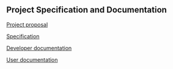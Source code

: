 ## Project Specification and Documentation

[Project proposal](./proposal-dirsync.md)

[Specification](./specification.md)

[Developer documentation](./Developer%20documentation.md)

[User documentation](./User%20documentation.md)
